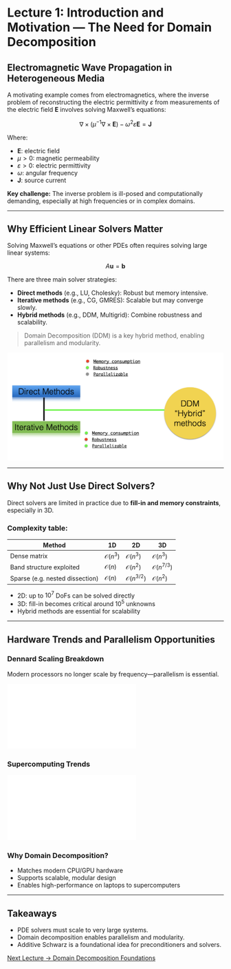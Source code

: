 # Lecture 1: Introduction and Motivation — The Need for Domain Decomposition

## Electromagnetic Wave Propagation in Heterogeneous Media

A motivating example comes from electromagnetics, where the inverse problem of reconstructing the electric permittivity $\varepsilon$ from measurements of the electric field $\mathbf{E}$ involves solving Maxwell’s equations:

$$
\nabla \times (\mu^{-1} \nabla \times \mathbf{E}) - \omega^2 \varepsilon \mathbf{E} = \mathbf{J}
$$

Where:
- $\mathbf{E}$: electric field
- $\mu > 0$: magnetic permeability
- $\varepsilon > 0$: electric permittivity
- $\omega$: angular frequency
- $\mathbf{J}$: source current

**Key challenge:** The inverse problem is ill-posed and computationally demanding, especially at high frequencies or in complex domains.

---

## Why Efficient Linear Solvers Matter

Solving Maxwell’s equations or other PDEs often requires solving large linear systems:

$$
A \mathbf{u} = \mathbf{b}
$$

There are three main solver strategies:

- **Direct methods** (e.g., LU, Cholesky): Robust but memory intensive.
- **Iterative methods** (e.g., CG, GMRES): Scalable but may converge slowly.
- **Hybrid methods** (e.g., DDM, Multigrid): Combine robustness and scalability.

> Domain Decomposition (DDM) is a key hybrid method, enabling parallelism and modularity.

![Solver landscape](/figures/whydd.png)

---

## Why Not Just Use Direct Solvers?

Direct solvers are limited in practice due to **fill-in and memory constraints**, especially in 3D.

### Complexity table:

| Method                     | 1D           | 2D           | 3D           |
|---------------------------|--------------|--------------|--------------|
| Dense matrix              | $\mathcal{O}(n^3)$ | $\mathcal{O}(n^3)$ | $\mathcal{O}(n^3)$ |
| Band structure exploited  | $\mathcal{O}(n)$   | $\mathcal{O}(n^2)$ | $\mathcal{O}(n^{7/3})$ |
| Sparse (e.g. nested dissection) | $\mathcal{O}(n)$ | $\mathcal{O}(n^{3/2})$ | $\mathcal{O}(n^2)$ |

- 2D: up to $10^7$ DoFs can be solved directly
- 3D: fill-in becomes critical around $10^5$ unknowns
- Hybrid methods are essential for scalability

---

## Hardware Trends and Parallelism Opportunities

### Dennard Scaling Breakdown
Modern processors no longer scale by frequency—parallelism is essential.

![Dennard scaling](/figures/dennard_scaling.pdf)

### Supercomputing Trends

![Top500 Performance](/figures/top500-jun-2025-performance.pdf)

### Why Domain Decomposition?

- Matches modern CPU/GPU hardware
- Supports scalable, modular design
- Enables high-performance on laptops to supercomputers

---

## Takeaways

- PDE solvers must scale to very large systems.
- Domain decomposition enables parallelism and modularity.
- Additive Schwarz is a foundational idea for preconditioners and solvers.

[Next Lecture → Domain Decomposition Foundations](./domain-decomposition.md)
